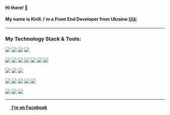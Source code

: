 #### Hi there! 👋
#### My name is Kirill. I`m a Front End Developer from Ukraine 🇺🇦
___

### My Technology Stack & Tools:
<p>
   <img src="https://img.shields.io/badge/javascript-F7DF1E?style=for-the-badge&logo=JavaScript&logoColor=black"/>
   <img src="https://img.shields.io/badge/React-gray?style=for-the-badge&logo=React&logoColor=ЦВЕТ ЛОГОТИПА"/>
   <img src="https://img.shields.io/badge/Redux-764ABC?style=for-the-badge&logo=Redux&logoColor=white"/>
   <img src="https://img.shields.io/badge/Next.js-000000?style=for-the-badge&logo=Next.js&logoColor=white"/>
</p>

<p>
   <img src="https://img.shields.io/badge/HTML5-000000?style=for-the-badge&logo=html5&logoColor=#000000"/>
   <img src="https://img.shields.io/badge/css3-000000?style=for-the-badge&logo=css3&logoColor=1572B6"/>
   <img src="https://img.shields.io/badge/sass-CC6699?style=for-the-badge&logo=sass&logoColor=white"/>
   <img src="https://img.shields.io/badge/Material UI-007FFF?style=for-the-badge&logo=MUI&logoColor=white"/>
   <img src="https://img.shields.io/badge/Chakra UI-319795?style=for-the-badge&logo=Chakra UI&logoColor=white"/>
   <img src="https://img.shields.io/badge/styled--components-DB7093?style=for-the-badge&logo=Chakra UI&logoColor=white"/>
   <img src="https://img.shields.io/badge/figma-F24E1E?style=for-the-badge&logo=figma&logoColor=white"/>
</p>

<p>
   <img src="https://img.shields.io/badge/git-F05032?style=for-the-badge&logo=git&logoColor=white"/>
   <img src="https://img.shields.io/badge/github-181717?style=for-the-badge&logo=github&logoColor=white"/>
   <img src="https://img.shields.io/badge/gitlab-6A5ACD?style=for-the-badge&logo=gitlab&logoColor=white"/>
</p>

<p>
   <img src="https://img.shields.io/badge/axios-5A29E4?style=for-the-badge&logo=axios&logoColor=white"/>
   <img src="https://img.shields.io/badge/react router-black?style=for-the-badge&logo=reactrouter&logoColor=CA4245"/>
   <img src="https://img.shields.io/badge/i18next-26A69A?style=for-the-badge&logo=i18next&logoColor=white"/>
   <img src="https://img.shields.io/badge/BigCommerce-121118?style=for-the-badge&logo=BigCommerce&logoColor=white"/>
   <img src="https://img.shields.io/badge/codewars-B1361E?style=for-the-badge&logo=codewars&logoColor=white"/>
</p>

<p>
   <img src="https://img.shields.io/badge/slack-4A154B?style=for-the-badge&logo=slack&logoColor=white"/>
   <img src="https://img.shields.io/badge/trello-0052CC?style=for-the-badge&logo=trello&logoColor=white"/>
   <img src="https://img.shields.io/badge/asana-273347?style=for-the-badge&logo=asana&logoColor=white"/>
</p>

___

[<img src="https://upload.wikimedia.org/wikipedia/commons/thumb/0/05/Facebook_Logo_%282019%29.png/1200px-Facebook_Logo_%282019%29.png" width="16px"/>  **I'm on Facebook**  ](https://www.facebook.com/kiril.larionov/ "link to my Facebook page")
